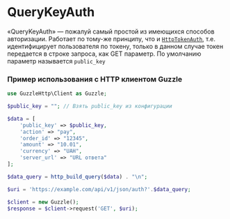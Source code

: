 # QueryKeyAuth
«QueryKeyAuth» — пожалуй самый простой из имеющихся способов авторизации. Работает по тому-же принципу, что и [`HttpTokenAuth`](https://github.com/pllano/APIS-2018/blob/master/doc/HttpTokenAuth.md), т.е. идентифицирует пользователя по токену, только в данном случае токен передается в строке запроса, как GET параметр. По умолчанию параметр называется `public_key`

### Пример использования с HTTP клиентом Guzzle
``` php
use GuzzleHttp\Client as Guzzle;

$public_key = ""; // Взять public_key из конфигурации

$data = [
    'public_key' => $public_key,
    'action' => "pay",
    'order_id' => "12345",
    'amount' => "10.01",
    'currency' => "UAH",
    'server_url' => "URL ответа"
];

$data_query = http_build_query($data) . "\n";

$uri = 'https://example.com/api/v1/json/auth?'.$data_query;

$client = new Guzzle();
$response = $client->request('GET', $uri);
 
```
